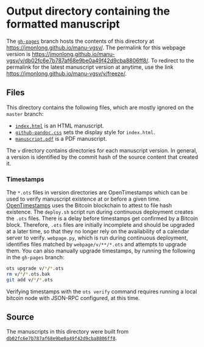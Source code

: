 # Output directory containing the formatted manuscript

The [`gh-pages`](https://github.com/jmonlong/manu-vgsv/tree/gh-pages) branch hosts the contents of this directory at https://jmonlong.github.io/manu-vgsv/.
The permalink for this webpage version is https://jmonlong.github.io/manu-vgsv/v/db02fc6e7b787af68e9be0a49f42d9cba8806ff8/.
To redirect to the permalink for the latest manuscript version at anytime, use the link https://jmonlong.github.io/manu-vgsv/v/freeze/.

## Files

This directory contains the following files, which are mostly ignored on the `master` branch:

+ [`index.html`](index.html) is an HTML manuscript.
+ [`github-pandoc.css`](github-pandoc.css) sets the display style for `index.html`.
+ [`manuscript.pdf`](manuscript.pdf) is a PDF manuscript.

The `v` directory contains directories for each manuscript version.
In general, a version is identified by the commit hash of the source content that created it.

### Timestamps

The `*.ots` files in version directories are OpenTimestamps which can be used to verify manuscript existence at or before a given time.
[OpenTimestamps](https://opentimestamps.org/) uses the Bitcoin blockchain to attest to file hash existence.
The `deploy.sh` script run during continuous deployment creates the `.ots` files.
There is a delay before timestamps get confirmed by a Bitcoin block.
Therefore, `.ots` files are initially incomplete and should be upgraded at a later time, so that they no longer rely on the availability of a calendar server to verify.
`webpage.py`, which is run during continuous deployment, identifies files matched by `webpage/v/**/*.ots` and attempts to upgrade them.
You can also manually upgrade timestamps, by running the following in the `gh-pages` branch:

```sh
ots upgrade v/*/*.ots
rm v/*/*.ots.bak
git add v/*/*.ots
```

Verifying timestamps with the `ots verify` command requires running a local bitcoin node with JSON-RPC configured, at this time.

## Source

The manuscripts in this directory were built from
[`db02fc6e7b787af68e9be0a49f42d9cba8806ff8`](https://github.com/jmonlong/manu-vgsv/commit/db02fc6e7b787af68e9be0a49f42d9cba8806ff8).
